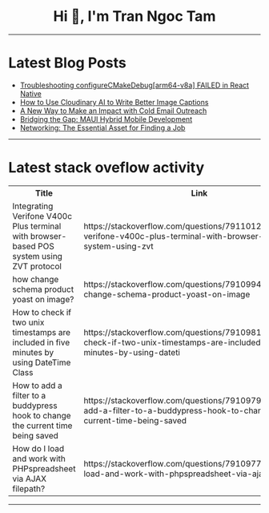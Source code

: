 <h1 align="center">Hi 👋, I'm Tran Ngoc Tam</h1>

---

# Latest Blog Posts 
<!-- BLOG-POST-LIST:START -->
- [Troubleshooting configureCMakeDebug[arm64-v8a] FAILED in React Native](https://dev.to/amitkumar13/troubleshooting-configurecmakedebugarm64-v8a-failed-in-react-native-3fdc)
- [How to Use Cloudinary AI to Write Better Image Captions](https://dev.to/terieyenike/how-to-use-cloudinary-ai-to-write-better-image-captions-5hej)
- [A New Way to Make an Impact with Cold Email Outreach](https://dev.to/igor_ag_aaa2341e64b1f4cb/a-new-way-to-make-an-impact-with-cold-email-outreach-1mem)
- [Bridging the Gap: MAUI Hybrid Mobile Development](https://dev.to/vodemsharp/bridging-the-gap-maui-hybrid-mobile-development-2pn6)
- [Networking: The Essential Asset for Finding a Job](https://dev.to/pykpyky/networking-the-essential-asset-for-finding-a-job-5048)
<!-- BLOG-POST-LIST:END -->

---

# Latest stack oveflow activity
<table>
  <tr><th>Title</th><th>Link</th></tr>
  <!-- STACKOVERFLOW:START --><tr><td>Integrating Verifone V400c Plus terminal with browser-based POS system using ZVT protocol</td><td>https://stackoverflow.com/questions/79110123/integrating-verifone-v400c-plus-terminal-with-browser-based-pos-system-using-zvt</td></tr><tr><td>how change schema product yoast on image?</td><td>https://stackoverflow.com/questions/79109948/how-change-schema-product-yoast-on-image</td></tr><tr><td>How to check if two unix timestamps are included in five minutes by using DateTime Class</td><td>https://stackoverflow.com/questions/79109816/how-to-check-if-two-unix-timestamps-are-included-in-five-minutes-by-using-dateti</td></tr><tr><td>How to add a filter to a buddypress hook to change the current time being saved</td><td>https://stackoverflow.com/questions/79109790/how-to-add-a-filter-to-a-buddypress-hook-to-change-the-current-time-being-saved</td></tr><tr><td>How do I load and work with PHPspreadsheet via AJAX filepath?</td><td>https://stackoverflow.com/questions/79109773/how-do-i-load-and-work-with-phpspreadsheet-via-ajax-filepath</td></tr><!-- STACKOVERFLOW:END -->
</table>

---


